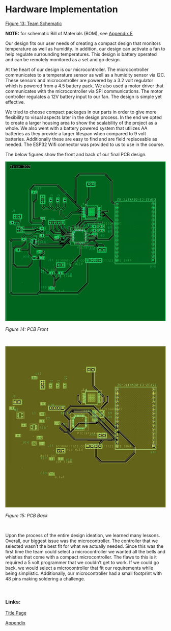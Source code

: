 # Hardware Implementation

[Figure 13: Team Schematic](TeamSchematic3.pdf)

<object data="TeamSchematic3.pdf" width="900" height="900" type='application/pdf'></object>

__NOTE:__ for schematic Bill of Materials (BOM), see [Appendix E](Appendix/AppendixMain.md#bill-of-materials) <!-- update -->

Our design fits our user needs of creating a compact design that monitors temperature as well as humidity. In addition, our design can activate a fan to help regulate surrounding temperatures. This design is battery operated and can be remotely monitored as a set and go design. 

At the heart of our design is our microcontroller. The microcontroller communicates to a temperature sensor as well as a humidity sensor via I2C. These sensors and microcontroller are powered by a 3.2 volt regulator which is powered from a 4.5 battery pack. We also used a motor driver that communicates with the microcontroller via SPI communications. The motor controller regulates a 12V battery input to our fan. The design is simple yet effective.

We tried to choose compact packages in our parts in order to give more flexibility to visual aspects later in the design process. In the end we opted to create a larger housing area to show the scalability of the project as a whole. We also went with a battery powered system that utilizes AA batteries as they provide a larger lifespan when compared to 9 volt batteries. Additionally these are easy to find and are field replaceable as needed. The ESP32 Wifi connector was provided to us to use in the course. 

The below figures show the front and back of our final PCB design.

<!--
The schematic design aligns with our user needs by incorporating all the essential features required to meet user specifications. It integrates a temperature sensor to measure the surrounding temperature and transmit the data to the microcontroller. Additionally, it includes a humidity sensor to monitor the humidity levels of the environment, also relaying this information to the microcontroller. 

The inclusion of a motor driver enhances the device's functionality beyond that of a mere thermometer, allowing for control of the fan. The fan serves to cool during elevated temperatures and features a manual switch for convenient on/off control. The microcontroller plays a pivotal role in orchestrating these components, enabling autonomous activation of the fan during elevated temperatures without user intervention. Furthermore, it facilitates data transmission to a server via Wi-Fi, courtesy of the ESP2 module connected to the microcontroller. 

In summary, the design comprehensively fulfills all user requirements by providing a device capable of temperature and humidity monitoring while effectively cooling the surroundings—an essential feature, particularly in hot regions like Arizona.
-->

![PCB Design Front](https://raw.githubusercontent.com/ASU-EGR314-Team-302/ASU-EGR314-Team-302.gitgub.io/main/docs/assets/images/PCBFront.jpg)

_Figure 14: PCB Front_

<br>

![PCB Design Back](https://raw.githubusercontent.com/ASU-EGR314-Team-302/ASU-EGR314-Team-302.gitgub.io/main/docs/assets/images/PCBBack.jpg)

_Figure 15: PCB Back_

<br>

Upon the process of the entire design ideation, we learned many lessons. Overall, our biggest issue was the microcontroller. The controller that we selected wasn’t the best fit for what we actually needed. Since this was the first time the team could select a microcontroller we wanted all the bells and whistles that come with a compact microcontroller. The flaws to this is it required a 5 volt programmer that we couldn’t get to work. If we could go back, we would select a microcontroller that fit our requirements while being simplistic. Additionally, our microcontroller had a small footprint with 48 pins making soldering a challenge. 

<br>

### Links:

[Title Page](index.md)

[Appendix](/Appendix/AppendixMain.md)
